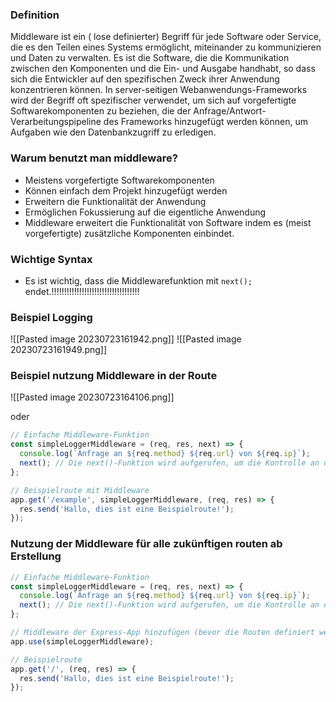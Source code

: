 ### Definition
Middleware ist ein ( lose definierter) Begriff für jede Software oder Service, die es den Teilen eines
Systems ermöglicht, miteinander zu kommunizieren und Daten zu verwalten. Es ist die Software, die
die Kommunikation zwischen den Komponenten und die Ein- und Ausgabe handhabt, so dass sich
die Entwickler auf den spezifischen Zweck ihrer Anwendung konzentrieren können.
In server-seitigen Webanwendungs-Frameworks wird der Begriff oft spezifischer verwendet, um sich
auf vorgefertigte Softwarekomponenten zu beziehen, die der Anfrage/Antwort-
Verarbeitungspipeline des Frameworks hinzugefügt werden können, um Aufgaben wie den
Datenbankzugriff zu erledigen.

### Warum benutzt man middleware?
- Meistens vorgefertigte Softwarekomponenten 
- Können einfach dem Projekt hinzugefügt werden 
- Erweitern die Funktionalität der Anwendung 
- Ermöglichen Fokussierung auf die eigentliche Anwendung
- Middleware erweitert die Funktionalität von Software indem es (meist vorgefertigte) zusätzliche Komponenten einbindet.


### Wichtige Syntax
- Es ist wichtig, dass die Middlewarefunktion mit `next();` endet.!!!!!!!!!!!!!!!!!!!!!!!!!!!!!!!!!!!

### Beispiel Logging

![[Pasted image 20230723161942.png]]
![[Pasted image 20230723161949.png]]



### Beispiel nutzung Middleware in der Route

![[Pasted image 20230723164106.png]]

oder

```js
// Einfache Middleware-Funktion
const simpleLoggerMiddleware = (req, res, next) => {
  console.log(`Anfrage an ${req.method} ${req.url} von ${req.ip}`);
  next(); // Die next()-Funktion wird aufgerufen, um die Kontrolle an die nächste Middleware oder Route zu übergeben
};

// Beispielroute mit Middleware
app.get('/example', simpleLoggerMiddleware, (req, res) => {
  res.send('Hallo, dies ist eine Beispielroute!');
});
```


### Nutzung der Middleware für alle zukünftigen routen ab Erstellung
```js
// Einfache Middleware-Funktion
const simpleLoggerMiddleware = (req, res, next) => {
  console.log(`Anfrage an ${req.method} ${req.url} von ${req.ip}`);
  next(); // Die next()-Funktion wird aufgerufen, um die Kontrolle an die nächste Middleware oder Route zu übergeben
};

// Middleware der Express-App hinzufügen (bevor die Routen definiert werden)
app.use(simpleLoggerMiddleware);

// Beispielroute
app.get('/', (req, res) => {
  res.send('Hallo, dies ist eine Beispielroute!');
});
```
